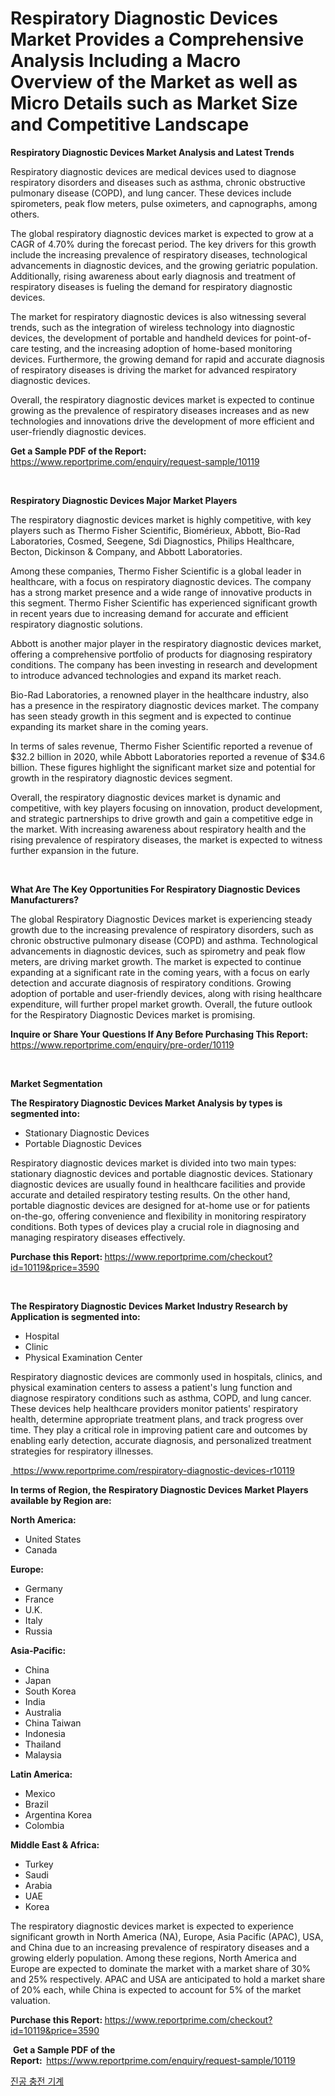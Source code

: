 <p><h1>Respiratory Diagnostic Devices Market Provides a Comprehensive Analysis Including a Macro Overview of the Market as well as Micro Details such as Market Size and Competitive Landscape</h1></p><p><strong>Respiratory Diagnostic Devices Market Analysis and Latest Trends</strong></p>
<p><p>Respiratory diagnostic devices are medical devices used to diagnose respiratory disorders and diseases such as asthma, chronic obstructive pulmonary disease (COPD), and lung cancer. These devices include spirometers, peak flow meters, pulse oximeters, and capnographs, among others.</p><p>The global respiratory diagnostic devices market is expected to grow at a CAGR of 4.70% during the forecast period. The key drivers for this growth include the increasing prevalence of respiratory diseases, technological advancements in diagnostic devices, and the growing geriatric population. Additionally, rising awareness about early diagnosis and treatment of respiratory diseases is fueling the demand for respiratory diagnostic devices.</p><p>The market for respiratory diagnostic devices is also witnessing several trends, such as the integration of wireless technology into diagnostic devices, the development of portable and handheld devices for point-of-care testing, and the increasing adoption of home-based monitoring devices. Furthermore, the growing demand for rapid and accurate diagnosis of respiratory diseases is driving the market for advanced respiratory diagnostic devices.</p><p>Overall, the respiratory diagnostic devices market is expected to continue growing as the prevalence of respiratory diseases increases and as new technologies and innovations drive the development of more efficient and user-friendly diagnostic devices.</p></p>
<p><strong>Get a Sample PDF of the Report:&nbsp;</strong> <a href="https://www.reportprime.com/enquiry/request-sample/10119">https://www.reportprime.com/enquiry/request-sample/10119</a></p>
<p>&nbsp;</p>
<p><strong>Respiratory Diagnostic Devices Major Market Players</strong></p>
<p><p>The respiratory diagnostic devices market is highly competitive, with key players such as Thermo Fisher Scientific, Biomérieux, Abbott, Bio-Rad Laboratories, Cosmed, Seegene, Sdi Diagnostics, Philips Healthcare, Becton, Dickinson & Company, and Abbott Laboratories. </p><p>Among these companies, Thermo Fisher Scientific is a global leader in healthcare, with a focus on respiratory diagnostic devices. The company has a strong market presence and a wide range of innovative products in this segment. Thermo Fisher Scientific has experienced significant growth in recent years due to increasing demand for accurate and efficient respiratory diagnostic solutions.</p><p>Abbott is another major player in the respiratory diagnostic devices market, offering a comprehensive portfolio of products for diagnosing respiratory conditions. The company has been investing in research and development to introduce advanced technologies and expand its market reach.</p><p>Bio-Rad Laboratories, a renowned player in the healthcare industry, also has a presence in the respiratory diagnostic devices market. The company has seen steady growth in this segment and is expected to continue expanding its market share in the coming years.</p><p>In terms of sales revenue, Thermo Fisher Scientific reported a revenue of $32.2 billion in 2020, while Abbott Laboratories reported a revenue of $34.6 billion. These figures highlight the significant market size and potential for growth in the respiratory diagnostic devices segment.</p><p>Overall, the respiratory diagnostic devices market is dynamic and competitive, with key players focusing on innovation, product development, and strategic partnerships to drive growth and gain a competitive edge in the market. With increasing awareness about respiratory health and the rising prevalence of respiratory diseases, the market is expected to witness further expansion in the future.</p></p>
<p>&nbsp;</p>
<p><strong>What Are The Key Opportunities For Respiratory Diagnostic Devices Manufacturers?</strong></p>
<p><p>The global Respiratory Diagnostic Devices market is experiencing steady growth due to the increasing prevalence of respiratory disorders, such as chronic obstructive pulmonary disease (COPD) and asthma. Technological advancements in diagnostic devices, such as spirometry and peak flow meters, are driving market growth. The market is expected to continue expanding at a significant rate in the coming years, with a focus on early detection and accurate diagnosis of respiratory conditions. Growing adoption of portable and user-friendly devices, along with rising healthcare expenditure, will further propel market growth. Overall, the future outlook for the Respiratory Diagnostic Devices market is promising.</p></p>
<p><strong>Inquire or Share Your Questions If Any Before Purchasing This Report:</strong> <a href="https://www.reportprime.com/enquiry/pre-order/10119">https://www.reportprime.com/enquiry/pre-order/10119</a></p>
<p>&nbsp;</p>
<p><strong>Market Segmentation</strong></p>
<p><strong>The Respiratory Diagnostic Devices Market Analysis by types is segmented into:</strong></p>
<p><ul><li>Stationary Diagnostic Devices</li><li>Portable Diagnostic Devices</li></ul></p>
<p><p>Respiratory diagnostic devices market is divided into two main types: stationary diagnostic devices and portable diagnostic devices. Stationary diagnostic devices are usually found in healthcare facilities and provide accurate and detailed respiratory testing results. On the other hand, portable diagnostic devices are designed for at-home use or for patients on-the-go, offering convenience and flexibility in monitoring respiratory conditions. Both types of devices play a crucial role in diagnosing and managing respiratory diseases effectively.</p></p>
<p><strong>Purchase this Report:&nbsp;</strong><a href="https://www.reportprime.com/checkout?id=10119&price=3590">https://www.reportprime.com/checkout?id=10119&price=3590</a></p>
<p>&nbsp;</p>
<p><strong>The Respiratory Diagnostic Devices Market Industry Research by Application is segmented into:</strong></p>
<p><ul><li>Hospital</li><li>Clinic</li><li>Physical Examination Center</li></ul></p>
<p><p>Respiratory diagnostic devices are commonly used in hospitals, clinics, and physical examination centers to assess a patient's lung function and diagnose respiratory conditions such as asthma, COPD, and lung cancer. These devices help healthcare providers monitor patients' respiratory health, determine appropriate treatment plans, and track progress over time. They play a critical role in improving patient care and outcomes by enabling early detection, accurate diagnosis, and personalized treatment strategies for respiratory illnesses.</p></p>
<p><a href="https://www.reportprime.com/respiratory-diagnostic-devices-r10119">&nbsp;https://www.reportprime.com/respiratory-diagnostic-devices-r10119</a></p>
<p><strong>In terms of Region, the Respiratory Diagnostic Devices Market Players available by Region are:</strong></p>
<p>
    <p> <strong> North America: </strong>
        <ul>
            <li>United States</li>
            <li>Canada</li>
        </ul>
        </p> 
    <p> <strong> Europe: </strong>
        <ul>
            <li>Germany</li>
            <li>France</li>
            <li>U.K.</li>
            <li>Italy</li>
            <li>Russia</li>
        </ul>
        </p> 
    <p> <strong> Asia-Pacific: </strong>
        <ul>
            <li>China</li>
            <li>Japan</li>
            <li>South Korea</li>
            <li>India</li>
            <li>Australia</li>
            <li>China Taiwan</li>
            <li>Indonesia</li>
            <li>Thailand</li>
            <li>Malaysia</li>
        </ul>
        </p> 
    <p> <strong> Latin America: </strong>
        <ul>
            <li>Mexico</li>
            <li>Brazil</li>
            <li>Argentina Korea</li>
            <li>Colombia</li>
        </ul>
        </p> 
    <p> <strong> Middle East & Africa: </strong>
        <ul>
            <li>Turkey</li>
            <li>Saudi</li>
            <li>Arabia</li>
            <li>UAE</li>
            <li>Korea</li>
        </ul>
    </p>
    </p>
<p><p>The respiratory diagnostic devices market is expected to experience significant growth in North America (NA), Europe, Asia Pacific (APAC), USA, and China due to an increasing prevalence of respiratory diseases and a growing elderly population. Among these regions, North America and Europe are expected to dominate the market with a market share of 30% and 25% respectively. APAC and USA are anticipated to hold a market share of 20% each, while China is expected to account for 5% of the market valuation.</p></p>
<p><strong>Purchase this Report: </strong><a href="https://www.reportprime.com/checkout?id=10119&price=3590">https://www.reportprime.com/checkout?id=10119&price=3590</a></p>
<p>&nbsp;<strong>Get a Sample PDF of the Report:&nbsp;&nbsp;</strong><a href="https://www.reportprime.com/enquiry/request-sample/10119">https://www.reportprime.com/enquiry/request-sample/10119</a></p>
<p><strong></strong></p>
<p><p><a href="https://github.com/lzrvbyqzftro57/Market-Research-Report-List-1/blob/main/709964921690.md">진공 충전 기계</a></p></p>